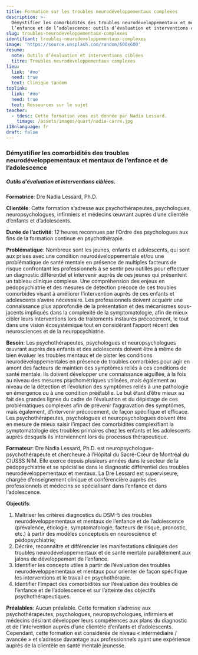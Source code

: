 ```yaml
---
title: Formation sur les troubles neurodéveloppementaux complexes
description: >-
  Démystifier les comorbidités des troubles neurodéveloppementaux et mentaux de
  l’enfance et de l’adolescence: outils d’évaluation et interventions ciblées
slug: troubles-neurodeveloppementaux-complexes
identifiant: troubles-neurodeveloppementaux-complexes
image: 'https://source.unsplash.com/random/600x600'
resume:
  note: Outils d’évaluation et interventions ciblées
  titre: Troubles neurodéveloppementaux complexes
lieu:
  link: '#no'
  need: true
  text: Clinique tandem
toplink:
  link: '#no'
  need: true
  text: Ressources sur le sujet
teacher:
  - tdesc: Cette formation vous est donnée par Nadia Lessard.
    timage: /assets/images/quart/nadia-carre.jpg
i18nlanguage: fr
draft: false
---
```


### Démystifier les comorbidités des troubles neurodéveloppementaux et mentaux de l’enfance et de l’adolescence 
##### Outils d’évaluation et interventions ciblées.

**Formatrice**: Dre Nadia Lessard, Ph.D. 

**Clientèle**: Cette formation s’adresse aux psychothérapeutes, psychologues, neuropsychologues, infirmiers et médecins œuvrant auprès d’une clientèle d’enfants et d’adolescents.

**Durée de l’activité**: 12 heures reconnues par l’Ordre des psychologues aux fins de la formation continue en psychothérapie.

**Problématique**: Nombreux sont les jeunes, enfants et adolescents, qui sont aux prises avec une condition neurodéveloppementale et/ou une problématique de santé mentale en présence de multiples facteurs de risque confrontant les professionnels à se sentir peu outillés pour effectuer un diagnostic différentiel et intervenir auprès de ces jeunes qui présentent un tableau clinique complexe. Une compréhension des enjeux en pédopsychiatrie et des mesures de détection précoce de ces troubles comorbides visant à améliorer l’intervention auprès de ces enfants et adolescents s’avère nécessaire. Les professionnels doivent acquérir une connaissance plus approfondie de la présentation et des mécanismes sous-jacents impliqués dans la complexité de la symptomatologie, afin de mieux cibler leurs interventions lors de traitements instaurés précocement, le tout dans une vision écosystémique tout en considérant l’apport récent des neurosciences et de la neuropsychiatrie.

**Besoin**: Les psychothérapeutes, psychologues et neuropsychologues œuvrant auprès des enfants et des adolescents doivent être à même de bien évaluer les troubles mentaux et de pister les conditions neurodéveloppementales en présence de troubles comorbides pour agir en amont des facteurs de maintien des symptômes reliés à ces conditions de santé mentale. Ils doivent développer une connaissance aiguillée, à la fois au niveau des mesures psychométriques utilisées, mais également au niveau de la détection et l’évolution des symptômes reliés à une pathologie en émergence ou à une condition préétablie. Le but étant d’être mieux au fait des grandes lignes du cadre de l’évaluation et du dépistage de ces problématiques complexes afin de prévenir l’aggravation des symptômes, mais également, d’intervenir précocement, de façon spécifique et efficace. Les psychothérapeutes, psychologues et neuropsychologues doivent être en mesure de mieux saisir l’impact des comorbidités complexifiant la symptomatologie des troubles primaires chez les enfants et les adolescents auprès desquels ils interviennent lors du processus thérapeutique.

**Formateur**: Dre Nadia Lessard, Ph.D. est neuropsychologue-psychothérapeute et chercheure à l’Hôpital du Sacré-Cœur de Montréal du CIUSSS NIM. Elle exerce depuis plusieurs années dans le secteur de la pédopsychiatrie et se spécialise dans le diagnostic différentiel des troubles neurodéveloppementaux et mentaux. La Dre Lessard est superviseure, chargée d’enseignement clinique et conférencière auprès des professionnels et médecins se spécialisant dans l’enfance et dans l’adolescence.  


**Objectifs**:

1. Maîtriser les critères diagnostics du DSM-5 des troubles neurodéveloppementaux et mentaux de l’enfance et de l’adolescence (prévalence, étiologie, symptomatologie, facteurs de risque, pronostic, etc.) à partir des modèles conceptuels en neuroscience et pédopsychiatrie;			
2. Décrire, reconnaître et différencier les manifestations cliniques des troubles neurodéveloppementaux et de santé mentale parallèlement aux jalons de développement de l’enfance.
3. Identifier les concepts utiles à partir de l’évaluation des troubles neurodéveloppementaux et mentaux pour orienter de façon spécifique les interventions et le travail en psychothérapie.
4. Identifier l’impact des comorbidités sur l’évaluation des troubles de l’enfance et de l’adolescence et sur l’atteinte des objectifs psychothérapeutiques.

**Préalables**: Aucun préalable. Cette formation s’adresse aux psychothérapeutes, psychologues, neuropsychologues, infirmiers et médecins désirant développer leurs compétences aux plans du diagnostic et de l’intervention auprès d’une clientèle d’enfants et d’adolescents. Cependant, cette formation est considérée de niveau « intermédiaire / avancée » et s’adresse davantage aux professionnels ayant une expérience auprès de la clientèle en santé mentale jeunesse.



